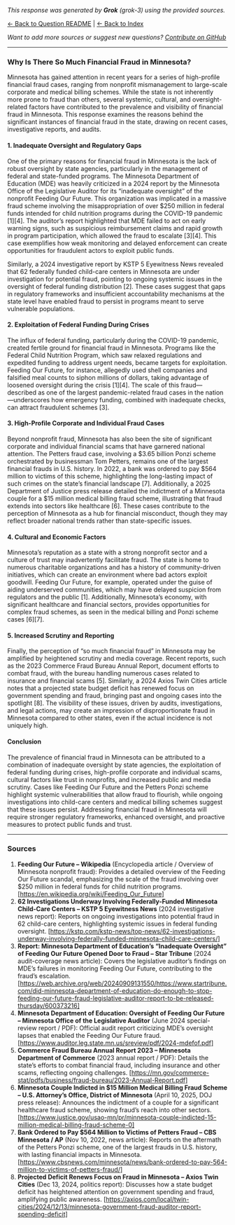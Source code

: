 <!-- 
Generated by: grok
Model: grok-3
Prompt type: sources
Generated at: 2025-06-08T20:44:53.544099
-->

*This response was generated by **Grok** (grok-3) using the provided sources.*

[← Back to Question README](README.md) | [← Back to Index](../README.md)

*Want to add more sources or suggest new questions? [Contribute on GitHub](https://github.com/justinwest/SuggestedSources)*

---

### Why Is There So Much Financial Fraud in Minnesota?

Minnesota has gained attention in recent years for a series of high-profile financial fraud cases, ranging from nonprofit mismanagement to large-scale corporate and medical billing schemes. While the state is not inherently more prone to fraud than others, several systemic, cultural, and oversight-related factors have contributed to the prevalence and visibility of financial fraud in Minnesota. This response examines the reasons behind the significant instances of financial fraud in the state, drawing on recent cases, investigative reports, and audits.

#### 1. Inadequate Oversight and Regulatory Gaps
One of the primary reasons for financial fraud in Minnesota is the lack of robust oversight by state agencies, particularly in the management of federal and state-funded programs. The Minnesota Department of Education (MDE) was heavily criticized in a 2024 report by the Minnesota Office of the Legislative Auditor for its “inadequate oversight” of the nonprofit Feeding Our Future. This organization was implicated in a massive fraud scheme involving the misappropriation of over $250 million in federal funds intended for child nutrition programs during the COVID-19 pandemic [1][4]. The auditor’s report highlighted that MDE failed to act on early warning signs, such as suspicious reimbursement claims and rapid growth in program participation, which allowed the fraud to escalate [3][4]. This case exemplifies how weak monitoring and delayed enforcement can create opportunities for fraudulent actors to exploit public funds.

Similarly, a 2024 investigative report by KSTP 5 Eyewitness News revealed that 62 federally funded child-care centers in Minnesota are under investigation for potential fraud, pointing to ongoing systemic issues in the oversight of federal funding distribution [2]. These cases suggest that gaps in regulatory frameworks and insufficient accountability mechanisms at the state level have enabled fraud to persist in programs meant to serve vulnerable populations.

#### 2. Exploitation of Federal Funding During Crises
The influx of federal funding, particularly during the COVID-19 pandemic, created fertile ground for financial fraud in Minnesota. Programs like the Federal Child Nutrition Program, which saw relaxed regulations and expedited funding to address urgent needs, became targets for exploitation. Feeding Our Future, for instance, allegedly used shell companies and falsified meal counts to siphon millions of dollars, taking advantage of loosened oversight during the crisis [1][4]. The scale of this fraud—described as one of the largest pandemic-related fraud cases in the nation—underscores how emergency funding, combined with inadequate checks, can attract fraudulent schemes [3].

#### 3. High-Profile Corporate and Individual Fraud Cases
Beyond nonprofit fraud, Minnesota has also been the site of significant corporate and individual financial scams that have garnered national attention. The Petters fraud case, involving a $3.65 billion Ponzi scheme orchestrated by businessman Tom Petters, remains one of the largest financial frauds in U.S. history. In 2022, a bank was ordered to pay $564 million to victims of this scheme, highlighting the long-lasting impact of such crimes on the state’s financial landscape [7]. Additionally, a 2025 Department of Justice press release detailed the indictment of a Minnesota couple for a $15 million medical billing fraud scheme, illustrating that fraud extends into sectors like healthcare [6]. These cases contribute to the perception of Minnesota as a hub for financial misconduct, though they may reflect broader national trends rather than state-specific issues.

#### 4. Cultural and Economic Factors
Minnesota’s reputation as a state with a strong nonprofit sector and a culture of trust may inadvertently facilitate fraud. The state is home to numerous charitable organizations and has a history of community-driven initiatives, which can create an environment where bad actors exploit goodwill. Feeding Our Future, for example, operated under the guise of aiding underserved communities, which may have delayed suspicion from regulators and the public [1]. Additionally, Minnesota’s economy, with significant healthcare and financial sectors, provides opportunities for complex fraud schemes, as seen in the medical billing and Ponzi scheme cases [6][7].

#### 5. Increased Scrutiny and Reporting
Finally, the perception of “so much financial fraud” in Minnesota may be amplified by heightened scrutiny and media coverage. Recent reports, such as the 2023 Commerce Fraud Bureau Annual Report, document efforts to combat fraud, with the bureau handling numerous cases related to insurance and financial scams [5]. Similarly, a 2024 Axios Twin Cities article notes that a projected state budget deficit has renewed focus on government spending and fraud, bringing past and ongoing cases into the spotlight [8]. The visibility of these issues, driven by audits, investigations, and legal actions, may create an impression of disproportionate fraud in Minnesota compared to other states, even if the actual incidence is not uniquely high.

#### Conclusion
The prevalence of financial fraud in Minnesota can be attributed to a combination of inadequate oversight by state agencies, the exploitation of federal funding during crises, high-profile corporate and individual scams, cultural factors like trust in nonprofits, and increased public and media scrutiny. Cases like Feeding Our Future and the Petters Ponzi scheme highlight systemic vulnerabilities that allow fraud to flourish, while ongoing investigations into child-care centers and medical billing schemes suggest that these issues persist. Addressing financial fraud in Minnesota will require stronger regulatory frameworks, enhanced oversight, and proactive measures to protect public funds and trust.

---

### Sources
1. **Feeding Our Future – Wikipedia** (Encyclopedia article / Overview of Minnesota nonprofit fraud): Provides a detailed overview of the Feeding Our Future scandal, emphasizing the scale of the fraud involving over $250 million in federal funds for child nutrition programs. [https://en.wikipedia.org/wiki/Feeding_Our_Future]
2. **62 Investigations Underway Involving Federally-Funded Minnesota Child-Care Centers – KSTP 5 Eyewitness News** (2024 investigative news report): Reports on ongoing investigations into potential fraud in 62 child-care centers, highlighting systemic issues in federal funding oversight. [https://kstp.com/kstp-news/top-news/62-investigations-underway-involving-federally-funded-minnesota-child-care-centers/]
3. **Report: Minnesota Department of Education’s “Inadequate Oversight” of Feeding Our Future Opened Door to Fraud – Star Tribune** (2024 audit-coverage news article): Covers the legislative auditor’s findings on MDE’s failures in monitoring Feeding Our Future, contributing to the fraud’s escalation. [https://web.archive.org/web/20240909131550/https://www.startribune.com/did-minnesota-department-of-education-do-enough-to-stop-feeding-our-future-fraud-legislative-auditor-report-to-be-released-thursday/600373216]
4. **Minnesota Department of Education: Oversight of Feeding Our Future – Minnesota Office of the Legislative Auditor** (June 2024 special-review report / PDF): Official audit report criticizing MDE’s oversight lapses that enabled the Feeding Our Future fraud. [https://www.auditor.leg.state.mn.us/sreview/pdf/2024-mdefof.pdf]
5. **Commerce Fraud Bureau Annual Report 2023 – Minnesota Department of Commerce** (2023 annual report / PDF): Details the state’s efforts to combat financial fraud, including insurance and other scams, reflecting ongoing challenges. [https://mn.gov/commerce-stat/pdfs/business/fraud-bureau/2023-Annual-Report.pdf]
6. **Minnesota Couple Indicted in $15 Million Medical Billing Fraud Scheme – U.S. Attorney’s Office, District of Minnesota** (April 10, 2025, DOJ press release): Announces the indictment of a couple for a significant healthcare fraud scheme, showing fraud’s reach into other sectors. [https://www.justice.gov/usao-mn/pr/minnesota-couple-indicted-15-million-medical-billing-fraud-scheme-0]
7. **Bank Ordered to Pay $564 Million to Victims of Petters Fraud – CBS Minnesota / AP** (Nov 10, 2022, news article): Reports on the aftermath of the Petters Ponzi scheme, one of the largest frauds in U.S. history, with lasting financial impacts in Minnesota. [https://www.cbsnews.com/minnesota/news/bank-ordered-to-pay-564-million-to-victims-of-petters-fraud/]
8. **Projected Deficit Renews Focus on Fraud in Minnesota – Axios Twin Cities** (Dec 13, 2024, politics report): Discusses how a state budget deficit has heightened attention on government spending and fraud, amplifying public awareness. [https://axios.com/local/twin-cities/2024/12/13/minnesota-government-fraud-auditor-report-spending-deficit]
